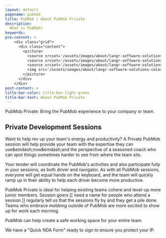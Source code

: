 ```yaml
---
layout: default
pagename: pubmob
title: PubMob | About PubMob Private
description:
  What is PubMob?
keywords:
pre-content: >
    <div class="grid">
      <div class="content">
        <picture>
          <source srcset='/assets/images/about/langr-software-solutions-colorado-springs-colorado-about.jpg' media='(max-width: 1080px)'>
          <source srcset='/assets/images/about/langr-software-solutions-colorado-springs-colorado-about.jpg' media='(min-width: 960px)'>
          <source srcset='/assets/images/about/langr-software-solutions-colorado-springs-colorado-about.jpg' media='(min-width: 830px'>
          <img src='/assets/images/about/langr-software-solutions-colorado-springs-colorado-about.jpg' alt='About PubMob'>
        </picture>
      </div>
    </div>
post-content: >
title-bar-color: title-bar-light-green
title-bar-text: About PubMob Private
---
```

PubMob Private: Bring the PubMob experience to your company or team.

## Private Development Sessions

Want to help rev up your team's energy and productivity? A Private PubMob session will help provide your team with the expertise they can use&emdash;now&emdash;and the perspective of a seasoned coach who can spot things sometimes harder to see from where the team sits.

Your tender will coordinate the PubMob's activities and also participate fully in your sessions, as both driver and navigator. As with all PubMob sessions, everyone will get equal hands on the keyboard, and the team will quickly ramp up in their ability to help each driver become more productive.

PubMob Private is ideal for helping existing teams cohere and level-up more junior members. Session goers [[ need a name for people who attend a session ]] regularly tell us that the sessions fly by and they get a pile done. Teams who embrace mobbing outside of PubMob are more excited to show up for work each morning.

PubMob can help create a safe working space for your entire team.

We have a "Quick NDA Form" ready to sign to ensure you protect your IP.

## 
